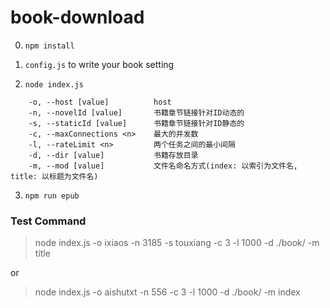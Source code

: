 # book-download

0. `npm install`

1. `config.js` to write your book setting

2. `node index.js`
```
    -o, --host [value]          host
    -n, --novelId [value]       书籍章节链接针对ID动态的
    -s, --staticId [value]      书籍章节链接针对ID静态的
    -c, --maxConnections <n>    最大的并发数
    -l, --rateLimit <n>         两个任务之间的最小间隔
    -d, --dir [value]           书籍存放目录
    -m, --mod [value]           文件名命名方式(index: 以索引为文件名, title: 以标题为文件名)
```
3. `npm run epub`

### Test Command
>node index.js -o ixiaos -n 3185 -s touxiang -c 3 -l 1000 -d ./book/ -m title

or

> node index.js -o aishutxt -n 556 -c 3 -l 1000 -d ./book/ -m index